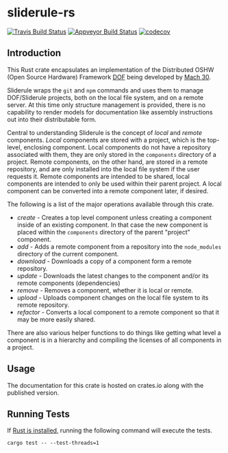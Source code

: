 # sliderule-rs

[![Travis Build Status](https://travis-ci.org/7BIndustries/sliderule-rs.svg?branch=master)](https://travis-ci.org/7BIndustries/sliderule-rs)
[![Appveyor Build Status](https://ci.appveyor.com/api/projects/status/b2cvxvvv8irflqgu/branch/master?svg=true)](https://ci.appveyor.com/project/jmwright/sliderule-rs)
[![codecov](https://codecov.io/gh/7BIndustries/sliderule-rs/branch/master/graph/badge.svg)](https://codecov.io/gh/7BIndustries/sliderule-rs)

## Introduction
This Rust crate encapsulates an implementation of the Distributed OSHW (Open Source Hardware) Framework [DOF](https://github.com/Mach30/dof) being developed by [Mach 30](http://mach30.org/).

Sliderule wraps the `git` and `npm` commands and uses them to manage DOF/Sliderule projects, both on the local file system, and on a remote server. At this time only structure management is provided, there is no capability to render models for documentation like assembly instructions out into their distributable form.

Central to understanding Sliderule is the concept of _local_ and _remote_ components. _Local_ components are stored with a project, which is the top-level, enclosing component. Local components do not have a repository associated with them, they are only stored in the `components` directory of a project. Remote components, on the other hand, are stored in a remote repository, and are only installed into the local file system if the user requests it. Remote components are intended to be shared, local components are intended to only be used within their parent project. A local component can be converted into a remote component later, if desired.

The following is a list of the major operations available through this crate.
- _create_ - Creates a top level component unless creating a component inside of an existing component. In that case the new component is placed within the `components` directory of the parent "project" component.
- _add_ - Adds a remote component from a repository into the `node_modules` directory of the current component.
- _download_ - Downloads a copy of a component form a remote repository.
- _update_ - Downloads the latest changes to the component and/or its remote components (dependencies)
- _remove_ - Removes a component, whether it is local or remote.
- _upload_ - Uploads component changes on the local file system to its remote repository.
- _refactor_ - Converts a local component to a remote component so that it may be more easily shared.

There are also various helper functions to do things like getting what level a component is in a hierarchy and compiling the licenses of all components in a project.

## Usage

The documentation for this crate is hosted on crates.io along with the published version.

## Running Tests

If [Rust is installed](https://www.rust-lang.org/en-US/install.html), running the following command will execute the tests.
```
cargo test -- --test-threads=1
```
